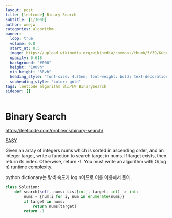 ```yaml
---
layout: post
title: [leetcode] Binary Search
subtitle: [1/1000]
author: weejw
categories: algorithm
banner:
  loop: true
  volume: 0.8
  start_at: 8.5
  image: https://upload.wikimedia.org/wikipedia/commons/thumb/3/39/Kubernetes_logo_without_workmark.svg/1200px-Kubernetes_logo_without_workmark.svg.png
  opacity: 0.618
  background: "#000"
  height: "100vh"
  min_height: "38vh"
  heading_style: "font-size: 4.25em; font-weight: bold; text-decoration: underline"
  subheading_style: "color: gold"
tags: leetcode algorithm 알고리즘 BinarySearch
sidebar: []
---
```


# Binary Search
https://leetcode.com/problems/binary-search/

<u>EASY</u>

Given an array of integers nums which is sorted in ascending order, and an integer target, write a function to search target in nums. If target exists, then return its index. Otherwise, return -1.
You must write an algorithm with O(log n) runtime complexity.


python dictionary는 탐색 속도가 log n이므로 이를 이용해서 풀이.

```python
class Solution:
    def search(self, nums: List[int], target: int) -> int:
        nums = {num:i for i, num in enumerate(nums)}
        if target in nums:
            return nums[target]
        return -1
    
```
